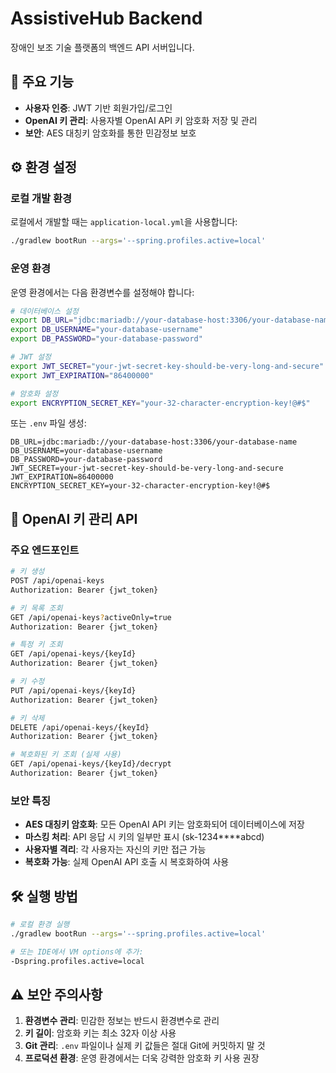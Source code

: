 # AssistiveHub Backend

장애인 보조 기술 플랫폼의 백엔드 API 서버입니다.

## 🚀 주요 기능

- **사용자 인증**: JWT 기반 회원가입/로그인
- **OpenAI 키 관리**: 사용자별 OpenAI API 키 암호화 저장 및 관리
- **보안**: AES 대칭키 암호화를 통한 민감정보 보호

## ⚙️ 환경 설정

### 로컬 개발 환경

로컬에서 개발할 때는 `application-local.yml`을 사용합니다:

```bash
./gradlew bootRun --args='--spring.profiles.active=local'
```

### 운영 환경

운영 환경에서는 다음 환경변수를 설정해야 합니다:

```bash
# 데이터베이스 설정
export DB_URL="jdbc:mariadb://your-database-host:3306/your-database-name"
export DB_USERNAME="your-database-username"
export DB_PASSWORD="your-database-password"

# JWT 설정
export JWT_SECRET="your-jwt-secret-key-should-be-very-long-and-secure"
export JWT_EXPIRATION="86400000"

# 암호화 설정
export ENCRYPTION_SECRET_KEY="your-32-character-encryption-key!@#$"
```

또는 `.env` 파일 생성:

```env
DB_URL=jdbc:mariadb://your-database-host:3306/your-database-name
DB_USERNAME=your-database-username
DB_PASSWORD=your-database-password
JWT_SECRET=your-jwt-secret-key-should-be-very-long-and-secure
JWT_EXPIRATION=86400000
ENCRYPTION_SECRET_KEY=your-32-character-encryption-key!@#$
```

## 🔐 OpenAI 키 관리 API

### 주요 엔드포인트

```bash
# 키 생성
POST /api/openai-keys
Authorization: Bearer {jwt_token}

# 키 목록 조회
GET /api/openai-keys?activeOnly=true
Authorization: Bearer {jwt_token}

# 특정 키 조회
GET /api/openai-keys/{keyId}
Authorization: Bearer {jwt_token}

# 키 수정
PUT /api/openai-keys/{keyId}
Authorization: Bearer {jwt_token}

# 키 삭제
DELETE /api/openai-keys/{keyId}
Authorization: Bearer {jwt_token}

# 복호화된 키 조회 (실제 사용)
GET /api/openai-keys/{keyId}/decrypt
Authorization: Bearer {jwt_token}
```

### 보안 특징

- **AES 대칭키 암호화**: 모든 OpenAI API 키는 암호화되어 데이터베이스에 저장
- **마스킹 처리**: API 응답 시 키의 일부만 표시 (sk-1234\*\*\*\*abcd)
- **사용자별 격리**: 각 사용자는 자신의 키만 접근 가능
- **복호화 가능**: 실제 OpenAI API 호출 시 복호화하여 사용

## 🛠️ 실행 방법

```bash
# 로컬 환경 실행
./gradlew bootRun --args='--spring.profiles.active=local'

# 또는 IDE에서 VM options에 추가:
-Dspring.profiles.active=local
```

## ⚠️ 보안 주의사항

1. **환경변수 관리**: 민감한 정보는 반드시 환경변수로 관리
2. **키 길이**: 암호화 키는 최소 32자 이상 사용
3. **Git 관리**: `.env` 파일이나 실제 키 값들은 절대 Git에 커밋하지 말 것
4. **프로덕션 환경**: 운영 환경에서는 더욱 강력한 암호화 키 사용 권장
